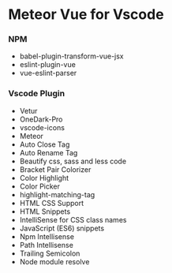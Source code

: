 # Meteor Vue for Vscode

### NPM
- babel-plugin-transform-vue-jsx
- eslint-plugin-vue
- vue-eslint-parser

### Vscode Plugin
- Vetur
- OneDark-Pro
- vscode-icons
- Meteor
- Auto Close Tag
- Auto Rename Tag
- Beautify css, sass and less code
- Bracket Pair Colorizer
- Color Highlight
- Color Picker
- highlight-matching-tag
- HTML CSS Support
- HTML Snippets
- IntelliSense for CSS class names
- JavaScript (ES6) snippets
- Npm Intellisense
- Path Intellisense
- Trailing Semicolon
- Node module resolve
